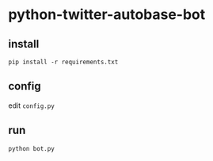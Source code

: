 # python-twitter-autobase-bot

## install

`pip install -r requirements.txt`

## config

edit `config.py`

## run

`python bot.py`
